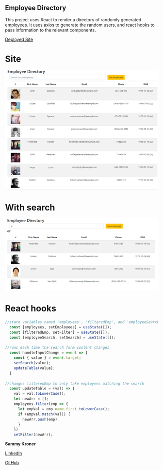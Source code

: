 ## Employee Directory

This project uses React to render a directory of randomly generated employees. It uses axios to generate the random users, and react hooks to pass information to the relevant components.

[Deployed Site](https://sammyk118.github.io/Employee-Directory/)

# Site

![site](public/site.png)

# With search

![with search](public/search.png)

# React hooks
```javascript
//state variables named 'employees', 'filteredEmp', and 'employeeSearch'
  const [employees, setEmployees] = useState([]);
  const [filteredEmp, setFilter] = useState([]);
  const [employeeSearch, setSearch] = useState([]);

//runs each time the search form content changes
  const handleInputChange = event => {
    const { value } = event.target;
    setSearch(value);
    updateTable(value);
  }

//changes filteredEmp to only take employees matching the search
  const updateTable = (val) => {
    val = val.toLowerCase();
    let newArr = [];
    employees.filter(emp => {
      let empVal = emp.name.first.toLowerCase();
      if (empVal.match(val)) {
        newArr.push(emp)
      }
    })
    setFilter(newArr);
```

**Sammy Kroner**

[LinkedIn](www.linkedin.com/in/samuel-kroner-44aa11169)

[GitHub](https://github.com/sammyk118)
